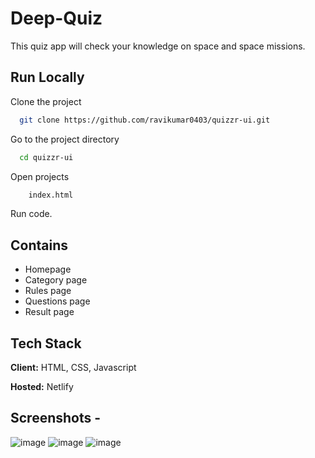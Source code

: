 # Deep-Quiz

This quiz app will check your knowledge on space and space missions.

## Run Locally

Clone the project

```bash
  git clone https://github.com/ravikumar0403/quizzr-ui.git
```

Go to the project directory

```bash
  cd quizzr-ui
```

Open projects

```bash
    index.html
```

Run code.

## Contains

- Homepage
- Category page
- Rules page
- Questions page
- Result page

## Tech Stack

**Client:** HTML, CSS, Javascript

**Hosted:** Netlify

## Screenshots -

![image](https://user-images.githubusercontent.com/62254807/162257458-9757f40d-df4b-4c16-b3e0-296fc951dcb8.png)
![image](https://user-images.githubusercontent.com/62254807/162257537-4a888d9c-4e8e-4b73-8fa6-dc62fde18512.png)
![image](https://user-images.githubusercontent.com/62254807/162257599-3084454e-019b-4fa8-80b1-f68393917633.png)


